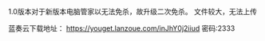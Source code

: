 


1.0版本对于新版本电脑管家以无法免杀，故升级二次免杀。
文件较大，无法上传

蓝奏云下载地址：
https://youget.lanzoue.com/inJhY0j2iiud
密码:2333

